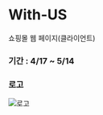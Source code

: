 # With-US
쇼핑몰 웹 페이지(클라이언트)

### 기간 : 4/17 ~ 5/14

### 로고
![로고](https://user-images.githubusercontent.com/31653025/79525849-e1d14d80-809e-11ea-80be-8a85ea9f248c.png)
